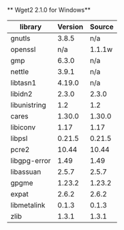 ** Wget2 2.1.0 for Windows**

| library       | Version  | Source              |
|---------------| ---------------------|-----------------------|
| gnutls        | 3.8.5                | n/a                   |
| openssl       | n/a                  | 1.1.1w                |
| gmp           | 6.3.0                | n/a                   |
| nettle        | 3.9.1                | n/a                   |
| libtasn1      | 4.19.0               | n/a                   |
| libidn2       | 2.3.0                | 2.3.0                 |
| libunistring  | 1.2                  | 1.2                   |
| cares         | 1.30.0               | 1.30.0                |
| libiconv      | 1.17                 | 1.17  
| libpsl        | 0.21.5               | 0.21.5                |
| pcre2         | 10.44                | 10.44                 |
| libgpg-error  | 1.49                 | 1.49                  |
| libassuan     | 2.5.7                | 2.5.7                 |
| gpgme         | 1.23.2               | 1.23.2                |
| expat         | 2.6.2                | 2.6.2                 |
| libmetalink   | 0.1.3                | 0.1.3                 |
| zlib          | 1.3.1               | 1.3.1                |

